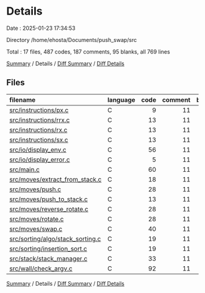# Details

Date : 2025-01-23 17:34:53

Directory /home/ehosta/Documents/push_swap/src

Total : 17 files,  487 codes, 187 comments, 95 blanks, all 769 lines

[Summary](results.md) / Details / [Diff Summary](diff.md) / [Diff Details](diff-details.md)

## Files
| filename | language | code | comment | blank | total |
| :--- | :--- | ---: | ---: | ---: | ---: |
| [src/instructions/px.c](/src/instructions/px.c) | C | 9 | 11 | 4 | 24 |
| [src/instructions/rrx.c](/src/instructions/rrx.c) | C | 13 | 11 | 5 | 29 |
| [src/instructions/rx.c](/src/instructions/rx.c) | C | 13 | 11 | 5 | 29 |
| [src/instructions/sx.c](/src/instructions/sx.c) | C | 13 | 11 | 5 | 29 |
| [src/io/display\_env.c](/src/io/display_env.c) | C | 56 | 11 | 6 | 73 |
| [src/io/display\_error.c](/src/io/display_error.c) | C | 5 | 11 | 3 | 19 |
| [src/main.c](/src/main.c) | C | 60 | 11 | 8 | 79 |
| [src/moves/extract\_from\_stack.c](/src/moves/extract_from_stack.c) | C | 18 | 11 | 4 | 33 |
| [src/moves/push.c](/src/moves/push.c) | C | 28 | 11 | 8 | 47 |
| [src/moves/push\_to\_stack.c](/src/moves/push_to_stack.c) | C | 13 | 11 | 4 | 28 |
| [src/moves/reverse\_rotate.c](/src/moves/reverse_rotate.c) | C | 28 | 11 | 4 | 43 |
| [src/moves/rotate.c](/src/moves/rotate.c) | C | 28 | 11 | 4 | 43 |
| [src/moves/swap.c](/src/moves/swap.c) | C | 40 | 11 | 7 | 58 |
| [src/sorting/algo/stack\_sorting.c](/src/sorting/algo/stack_sorting.c) | C | 19 | 11 | 5 | 35 |
| [src/sorting/insertion\_sort.c](/src/sorting/selection_sort.c) | C | 19 | 11 | 4 | 34 |
| [src/stack/stack\_manager.c](/src/stack/stack_manager.c) | C | 33 | 11 | 8 | 52 |
| [src/wall/check\_argv.c](/src/wall/check_argv.c) | C | 92 | 11 | 11 | 114 |

[Summary](results.md) / Details / [Diff Summary](diff.md) / [Diff Details](diff-details.md)